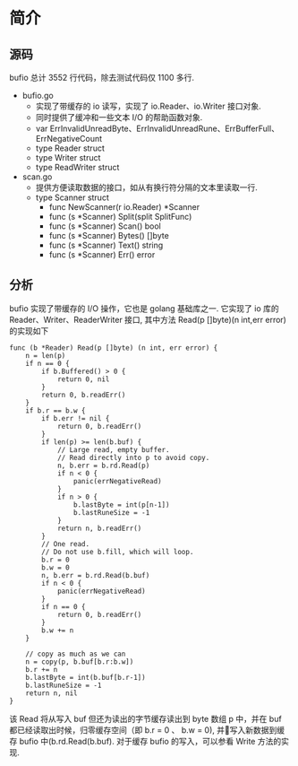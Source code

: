 # 简介

## 源码
bufio 总计 3552 行代码，除去测试代码仅 1100 多行.
+ bufio.go
    - 实现了带缓存的 io 读写，实现了 io.Reader、io.Writer 接口对象. 
    - 同时提供了缓冲和一些文本 I/O 的帮助函数对象.
    - var ErrInvalidUnreadByte、ErrInvalidUnreadRune、ErrBufferFull、ErrNegativeCount
    - type Reader struct
    - type Writer struct
    - type ReadWriter struct
+ scan.go
    - 提供方便读取数据的接口，如从有换行符分隔的文本里读取一行.
    - type Scanner struct
       - func NewScanner(r io.Reader) *Scanner
       - func (s *Scanner) Split(split SplitFunc)
       - func (s *Scanner) Scan() bool
       - func (s *Scanner) Bytes() []byte
       - func (s *Scanner) Text() string
       - func (s *Scanner) Err() error

## 分析
bufio 实现了带缓存的 I/O 操作，它也是 golang 基础库之一. 它实现了 io 库的 Reader、Writer、ReaderWriter 接口, 其中方法 Read(p []byte)(n int,err error) 的实现如下

    func (b *Reader) Read(p []byte) (n int, err error) {
        n = len(p)
        if n == 0 {
            if b.Buffered() > 0 {
                return 0, nil
            }
            return 0, b.readErr()
        }
        if b.r == b.w {
            if b.err != nil {
                return 0, b.readErr()
            }
            if len(p) >= len(b.buf) {
                // Large read, empty buffer.
                // Read directly into p to avoid copy.
                n, b.err = b.rd.Read(p)
                if n < 0 {
                    panic(errNegativeRead)
                }
                if n > 0 {
                    b.lastByte = int(p[n-1])
                    b.lastRuneSize = -1
                }
                return n, b.readErr()
            }
            // One read.
            // Do not use b.fill, which will loop.
            b.r = 0
            b.w = 0
            n, b.err = b.rd.Read(b.buf)
            if n < 0 {
                panic(errNegativeRead)
            }
            if n == 0 {
                return 0, b.readErr()
            }
            b.w += n
        }

        // copy as much as we can
        n = copy(p, b.buf[b.r:b.w])
        b.r += n
        b.lastByte = int(b.buf[b.r-1])
        b.lastRuneSize = -1
        return n, nil
    }

该 Read 将从写入 buf 但还为读出的字节缓存读出到 byte 数组 p 中，并在 buf 都已经读取出时候，归零缓存空间（即 b.r = 0 、 b.w = 0), 并写入新数据到缓存 bufio 中(b.rd.Read(b.buf). 对于缓存 bufio 的写入，可以参看 Write 方法的实现.